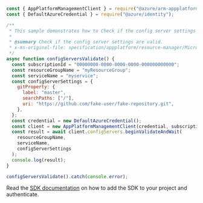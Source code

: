 ```javascript
const { AppPlatformManagementClient } = require("@azure/arm-appplatform");
const { DefaultAzureCredential } = require("@azure/identity");

/**
 * This sample demonstrates how to Check if the config server settings are valid.
 *
 * @summary Check if the config server settings are valid.
 * x-ms-original-file: specification/appplatform/resource-manager/Microsoft.AppPlatform/stable/2022-04-01/examples/ConfigServers_Validate.json
 */
async function configServersValidate() {
  const subscriptionId = "00000000-0000-0000-0000-000000000000";
  const resourceGroupName = "myResourceGroup";
  const serviceName = "myservice";
  const configServerSettings = {
    gitProperty: {
      label: "master",
      searchPaths: ["/"],
      uri: "https://github.com/fake-user/fake-repository.git",
    },
  };
  const credential = new DefaultAzureCredential();
  const client = new AppPlatformManagementClient(credential, subscriptionId);
  const result = await client.configServers.beginValidateAndWait(
    resourceGroupName,
    serviceName,
    configServerSettings
  );
  console.log(result);
}

configServersValidate().catch(console.error);
```

Read the [SDK documentation](https://github.com/Azure/azure-sdk-for-js/blob/%40azure%2Farm-appplatform_2.0.0/sdk/appplatform/arm-appplatform/README.md) on how to add the SDK to your project and authenticate.
